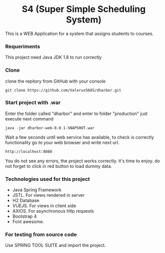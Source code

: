 <h1 align="center">
  S4 (Super Simple Scheduling System)
</h1>

This is a WEB Application for a system that assigns students to courses.

### Requeriments
This project need Java JDK 1.8 to run correctly

### Clone
clone the repitory from GitHub with your console

    git clone https://github.com/Valerus5685/dharbor.git
    
### Start project with .war
Enter the folder called "dharbor" and enter to folder "production" just execute next command

    java -jar dharbor-web-0.0.1-SNAPSHOT.war
  
Wait a few seconds until web service has available, to check is correctly functionality go to your web browser and write next url.

    http://localhost:8080

You do not see any errors, the project works correctly. it's time to enjoy. do not forget to click in red button to load dummy data.

### Technologies used for this project

<ul>
  <li>Java Spring Framework</li>
  <li>JSTL. For views rendered in server</li>
  <li>H2 Database</li>
  <li>VUEJS. For views in client side</li>
  <li>AXIOS. For asynchronous http requests</li>
  <li>Bootstrap 4</li>
  <li>Font awesome.</li>
</ul>


### For testing from source code

Use SPRING TOOL SUITE and import the project.
